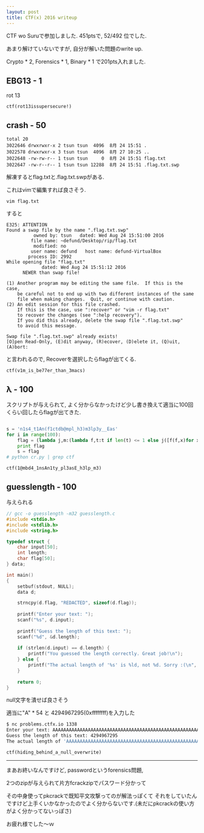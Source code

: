 ```yaml
---
layout: post
title: CTF(x) 2016 writeup
---
```


CTF wo Suruで参加しました. 451ptsで, 52/492 位でした.

あまり解けていないですが, 自分が解いた問題のwrite up.

Crypto * 2, Forensics * 1, Binary * 1 で201pts入れました.

## EBG13 - 1

rot 13

`ctf(rot13issupersecure!)`

## crash - 50
```
total 20
3022646 drwxrwxr-x 2 tsun tsun  4096  8月 24 15:51 .
3022578 drwxrwxr-x 3 tsun tsun  4096  8月 27 10:25 ..
3022648 -rw-rw-r-- 1 tsun tsun     0  8月 24 15:51 flag.txt
3022647 -rw-r--r-- 1 tsun tsun 12288  8月 24 15:51 .flag.txt.swp
```

解凍するとflag.txtと.flag.txt.swpがある.

これはvimで編集すれば良さそう.

```
vim flag.txt
```

すると

```
E325: ATTENTION
Found a swap file by the name ".flag.txt.swp"
          owned by: tsun   dated: Wed Aug 24 15:51:00 2016
         file name: ~defund/Desktop/rip/flag.txt
          modified: no
         user name: defund   host name: defund-VirtualBox
        process ID: 2992
While opening file "flag.txt"
             dated: Wed Aug 24 15:51:12 2016
      NEWER than swap file!

(1) Another program may be editing the same file.  If this is the case,
    be careful not to end up with two different instances of the same
    file when making changes.  Quit, or continue with caution.
(2) An edit session for this file crashed.
    If this is the case, use ":recover" or "vim -r flag.txt"
    to recover the changes (see ":help recovery").
    If you did this already, delete the swap file ".flag.txt.swp"
    to avoid this message.

Swap file ".flag.txt.swp" already exists!
[O]pen Read-Only, (E)dit anyway, (R)ecover, (D)elete it, (Q)uit, (A)bort:
```

と言われるので, Recoverを選択したらflagが出てくる.

`ctf(v1m_is_be77er_than_3macs)`

## λ - 100

スクリプトが与えられて, よく分からなかったけど少し書き換えて適当に100回くらい回したらflagが出てきた.

```python

s = 'n1s4_t1An(f1ctdb@mpl_h3)m3lp3y__Eas'
for i in range(100):
    flag = (lambda j,m:(lambda f,t:t if len(t) <= 1 else j([f(f,x)for x in m(j,m(reversed,(lambda s:zip(*[iter(s)]*(len(s)/2)))(t+"\x01"*(len(t)%2))))]))(lambda f,t:t if len(t) <= 1 else j([f(f,x)for x in m(j,m(reversed,(lambda s: zip(*[iter(s)]*(len(s)/2)))(t+"\x01"*(len(t)%2))))]), s))(''.join,map).replace("\x01","")
    print flag
    s = flag
# python cr.py | grep ctf

```

`ctf(1@mbd4_1nsAn1ty_pl3asE_h3lp_m3)`

## guesslength - 100

与えられる

```c
// gcc -o guesslength -m32 guesslength.c
#include <stdio.h>
#include <stdlib.h>
#include <string.h>

typedef struct {
    char input[50];
    int length;
    char flag[50];
} data;

int main()
{
    setbuf(stdout, NULL);
    data d;

    strncpy(d.flag, "REDACTED", sizeof(d.flag));
    
    printf("Enter your text: ");
    scanf("%s", d.input);
    
    printf("Guess the length of this text: ");
    scanf("%d", &d.length);
    
    if (strlen(d.input) == d.length) {
        printf("You guessed the length correctly. Great job!\n");
    } else {
        printf("The actual length of '%s' is %ld, not %d. Sorry :(\n", d.input, strlen(d.input), d.length);
    }
    
    return 0;
}
```

null文字を潰せば良さそう

適当に"A" * 54 と 4294967295(0xffffffff)を入力した

```bash
$ nc problems.ctfx.io 1338
Enter your text: AAAAAAAAAAAAAAAAAAAAAAAAAAAAAAAAAAAAAAAAAAAAAAAAAAAAAA
Guess the length of this text: 4294967295
The actual length of 'AAAAAAAAAAAAAAAAAAAAAAAAAAAAAAAAAAAAAAAAAAAAAAAAAAAA???ctf(hiding_behind_a_null_overwrite)' is 91, not 2147483647. Sorry :(
```

`ctf(hiding_behind_a_null_overwrite)`

----------------

まあお終いなんですけど, passwordというforensics問題,

2つのzipが与えられて片方fcrackzipでパスワード分かって

その中身使ってpkcrackで既知平文攻撃ってのが解法っぽくて それをしていたんですけど上手くいかなかったのでよく分からないです.(未だにpkcrackの使い方がよく分かってないっぽさ)

お疲れ様でした〜ｗ
